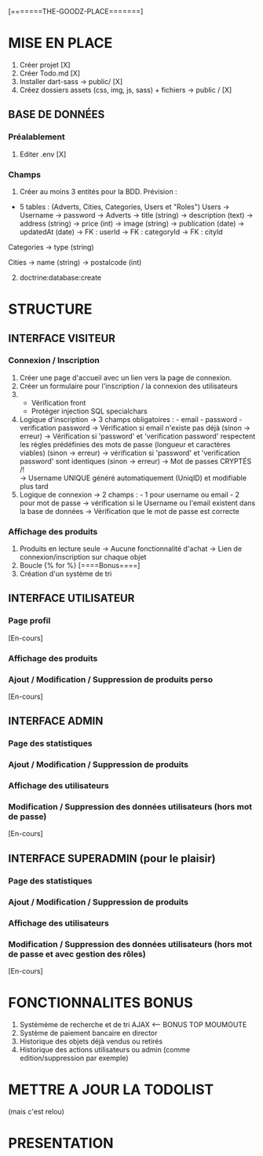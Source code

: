 [=======THE-GOODZ-PLACE=======]

# MISE EN PLACE
1. Créer projet [X]
2. Créer Todo.md [X]
3. Installer dart-sass -> public/ [X]
4. Créez dossiers assets (css, img, js, sass) + fichiers -> public / [X]

## BASE DE DONNÉES
### Préalablement
1. Editer .env [X]
### Champs
1. Créer au moins 3 entités pour la BDD. Prévision :
- 5 tables : (Adverts, Cities, Categories, Users et "Roles")
Users   -> Username
        -> password
        ->
Adverts -> title (string)
        -> description (text)
        -> address (string)
        -> price (int)
        -> image (string)
        -> publication (date)
        -> updatedAt (date)
        -> FK : userId
        -> FK : categoryId
        -> FK : cityId

Categories  -> type (string)

Cities  -> name (string)
        -> postalcode (int)

        


2. doctrine:database:create


# STRUCTURE
## INTERFACE VISITEUR
### Connexion / Inscription
1. Créer une page d'accueil avec un lien vers la page de connexion.
2. Créer un formulaire pour l'inscription / la connexion des utilisateurs
3.  - Vérification front
    - Protéger injection SQL specialchars
4. Logique d'inscription
    -> 3 champs obligatoires :
        - email
        - password
        - verification password
    -> Vérification si email n'existe pas déjà (sinon -> erreur)
    -> Vérification si 'password' et 'verification password' respectent les règles prédéfinies des mots de passe (longueur et caractères viables) (sinon -> erreur)
    -> vérification si 'password' et 'verification password' sont identiques (sinon -> erreur)
    -> Mot de passes CRYPTÉS /!\
    -> Username UNIQUE généré automatiquement (UniqID) et modifiable plus tard
5. Logique de connexion
    -> 2 champs : 
        - 1 pour username ou email
        - 2 pour mot de passe
    -> vérification si le Username ou l'email existent dans la base de données
    -> Vérification que le mot de passe est correcte

### Affichage des produits
1. Produits en lecture seule 
    -> Aucune fonctionnalité d'achat
    -> Lien de connexion/inscription sur chaque objet
2. Boucle {% for %}
[====Bonus====]
3. Création d'un système de tri

## INTERFACE UTILISATEUR
### Page profil
[En-cours]
### Affichage des produits
### Ajout / Modification / Suppression de produits perso
[En-cours]

## INTERFACE ADMIN
### Page des statistiques
### Ajout / Modification / Suppression de produits
### Affichage des utilisateurs
### Modification / Suppression des données utilisateurs (hors mot de passe)
[En-cours]

## INTERFACE SUPERADMIN (pour le plaisir)
### Page des statistiques
### Ajout / Modification / Suppression de produits
### Affichage des utilisateurs
### Modification / Suppression des données utilisateurs (hors mot de passe et avec gestion des rôles)
[En-cours]


# FONCTIONNALITES BONUS
1. Systèmème de recherche et de tri AJAX <-- BONUS TOP MOUMOUTE
2. Système de paiement bancaire en director
3. Historique des objets déjà vendus ou retirés
4. Historique des actions utilisateurs ou admin (comme edition/suppression par exemple)


# METTRE A JOUR LA TODOLIST
(mais c'est relou)

# PRESENTATION